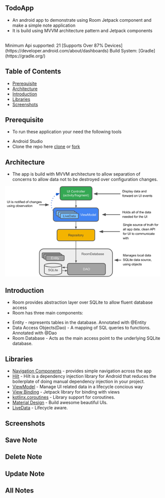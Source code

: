 ## TodoApp
- An android app to demonstrate using Room Jetpack component and make a simple note application
- It is build using MVVM architecture pattern and Jetpack components

</br>
Minimum Api supported: 21 [Supports Over 87% Devices](https://developer.android.com/about/dashboards)
Build System: [Gradle](https://gradle.org/)

## Table of Contents
- [Prerequisite](#prerequisite)
- [Architecture](#architecture)
- [Introduction](#introduction)
- [Libraries](#libraries)
- [Screenshots](#screenshots)

## Prerequisite
- To run these application your need the following tools
* Android Studio
* Clone the repo here [clone](https://github.com/Alex-mumo/TodoApp.git) or [fork]()

## Architecture
- The app is build with MVVM architecture to allow separation of concerns to allow data not to be destroyed over configuration changes.
<img src="assets/architecture.png">

## Introduction
- Room provides abstraction layer over SQLite to allow fluent database access
- Room has three main components:
*  Entity - represents tables in the database. Annotated with @Entity
*  Data Access Objects(Dao) - A mapping of SQL queries to functions. Annotated with @Dao
*  Room Database - Acts as the main access point to the underlying SQLite database.

## Libraries
* [Navigation Components](https://developer.android.com/guide/navigation/navigation-getting-started) - provides simple navigation across the app 
* [Hilt](https://developer.android.com/training/dependency-injection/hilt-android) - Hilt is a dependency injection library for Android that reduces the boilerplate of doing manual dependency injection in your project.
* [ViewModel](https://developer.android.com/topic/libraries/architecture/viewmodel) - Manage UI related data in a lifecycle concious way
* [View Binding](https://developer.android.com/topic/libraries/data-binding) - Jetpack library for binding with views
* [kotlinx.coroutines](https://github.com/Kotlin/kotlinx.coroutines) - Library support for coroutines.
* [Material Design](https://material.io/develop/android/docs/getting-started/) - Build awesome beautiful UIs.
* [LiveData](https://developer.android.com/topic/libraries/architecture/livedata) - Lifecycle aware.

## Screenshots
## Save Note

## Delete Note 

## Update Note

## All Notes
